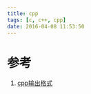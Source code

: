 ```yaml
---
title: cpp
tags: [c, c++, cpp]
date: 2016-04-08 11:53:50
---
```


# 参考

1.  [cpp输出格式](https://gcc.gnu.org/onlinedocs/cpp/Preprocessor-Output.html)
